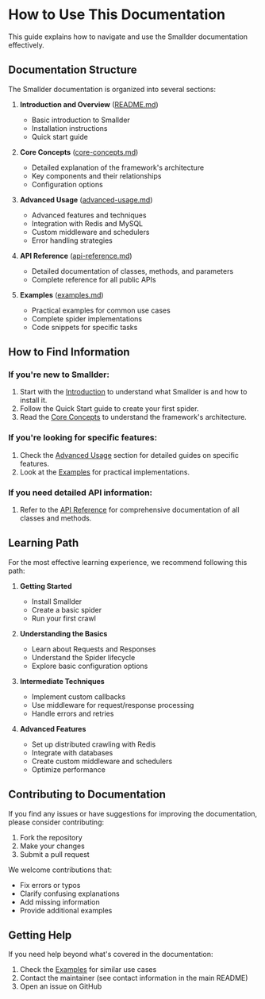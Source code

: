 # How to Use This Documentation

This guide explains how to navigate and use the Smallder documentation effectively.

## Documentation Structure

The Smallder documentation is organized into several sections:

1. **Introduction and Overview** ([README.md](README.md))
   - Basic introduction to Smallder
   - Installation instructions
   - Quick start guide

2. **Core Concepts** ([core-concepts.md](core-concepts.md))
   - Detailed explanation of the framework's architecture
   - Key components and their relationships
   - Configuration options

3. **Advanced Usage** ([advanced-usage.md](advanced-usage.md))
   - Advanced features and techniques
   - Integration with Redis and MySQL
   - Custom middleware and schedulers
   - Error handling strategies

4. **API Reference** ([api-reference.md](api-reference.md))
   - Detailed documentation of classes, methods, and parameters
   - Complete reference for all public APIs

5. **Examples** ([examples.md](examples.md))
   - Practical examples for common use cases
   - Complete spider implementations
   - Code snippets for specific tasks

## How to Find Information

### If you're new to Smallder:

1. Start with the [Introduction](README.md) to understand what Smallder is and how to install it.
2. Follow the Quick Start guide to create your first spider.
3. Read the [Core Concepts](core-concepts.md) to understand the framework's architecture.

### If you're looking for specific features:

1. Check the [Advanced Usage](advanced-usage.md) section for detailed guides on specific features.
2. Look at the [Examples](examples.md) for practical implementations.

### If you need detailed API information:

1. Refer to the [API Reference](api-reference.md) for comprehensive documentation of all classes and methods.

## Learning Path

For the most effective learning experience, we recommend following this path:

1. **Getting Started**
   - Install Smallder
   - Create a basic spider
   - Run your first crawl

2. **Understanding the Basics**
   - Learn about Requests and Responses
   - Understand the Spider lifecycle
   - Explore basic configuration options

3. **Intermediate Techniques**
   - Implement custom callbacks
   - Use middleware for request/response processing
   - Handle errors and retries

4. **Advanced Features**
   - Set up distributed crawling with Redis
   - Integrate with databases
   - Create custom middleware and schedulers
   - Optimize performance

## Contributing to Documentation

If you find any issues or have suggestions for improving the documentation, please consider contributing:

1. Fork the repository
2. Make your changes
3. Submit a pull request

We welcome contributions that:
- Fix errors or typos
- Clarify confusing explanations
- Add missing information
- Provide additional examples

## Getting Help

If you need help beyond what's covered in the documentation:

1. Check the [Examples](examples.md) for similar use cases
2. Contact the maintainer (see contact information in the main README)
3. Open an issue on GitHub

